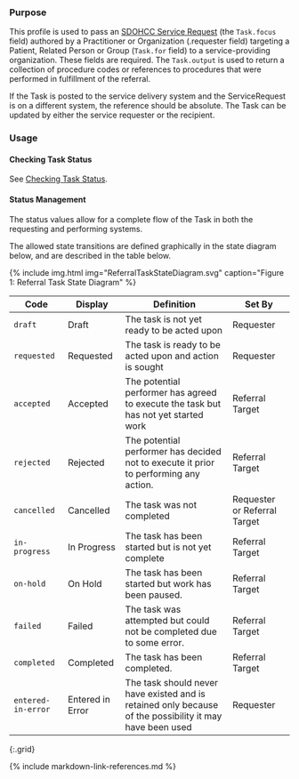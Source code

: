 
### Purpose
This profile is used to pass an [SDOHCC Service Request](StructureDefinition-SDOHCC-ServiceRequest.html) (the `Task.focus` field) authored by a Practitioner or Organization (.requester field) targeting a Patient, Related Person or Group (`Task.for` field) to a service-providing organization. These fields are required.  The `Task.output` is used to return a collection of procedure codes or references to procedures that were performed in fulfillment of the referral.

If the Task is posted to the service delivery system and the ServiceRequest is on a different system, the reference should be absolute.
The Task can be updated by either the service requester or the recipient.

### Usage

#### Checking Task Status
See [Checking Task Status](checking_task_status.html).


#### Status Management
The status values allow for a complete flow of the Task in both the requesting and performing systems.

The allowed state transitions are defined graphically in the state diagram below, and are described in the table below.

{% include img.html img="ReferralTaskStateDiagram.svg" caption="Figure 1: Referral Task State Diagram" %}

| Code | Display | Definition | Set By |
| ---- | ------- | ---------- | ------ |
| `draft` | Draft | The task is not yet ready to be acted upon | Requester |
| `requested` | Requested | The task is ready to be acted upon and action is sought | Requester |
| `accepted` | Accepted | The potential performer has agreed to execute the task but has not yet started work | Referral Target |
| `rejected` | Rejected | The potential performer has decided not to execute it prior to performing any action. | Referral Target |
| `cancelled`  | Cancelled  | The task was not completed | Requester or Referral Target |
| `in-progress` | In Progress | The task has been started but is not yet complete | Referral Target |
| `on-hold`  |On Hold | The task has been started but work has been paused. | Referral Target  |
| `failed` | Failed | The task was attempted but could not be completed due to some error. |  Referral Target|
| `completed` | Completed | The task has been completed. |  Referral Target|
| `entered-in-error` | Entered in Error | The task should never have existed and is retained only because of the possibility it may have been used | Requester |
{:.grid}


{% include markdown-link-references.md %}